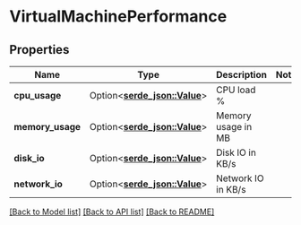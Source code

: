 # VirtualMachinePerformance

## Properties

Name | Type | Description | Notes
------------ | ------------- | ------------- | -------------
**cpu_usage** | Option<[**serde_json::Value**](.md)> | CPU load % | 
**memory_usage** | Option<[**serde_json::Value**](.md)> | Memory usage in MB | 
**disk_io** | Option<[**serde_json::Value**](.md)> | Disk IO in KB/s | 
**network_io** | Option<[**serde_json::Value**](.md)> | Network IO in KB/s | 

[[Back to Model list]](../README.md#documentation-for-models) [[Back to API list]](../README.md#documentation-for-api-endpoints) [[Back to README]](../README.md)


